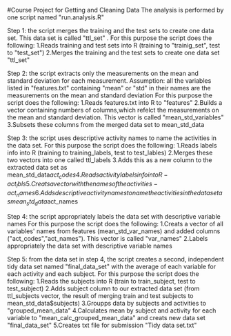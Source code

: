 #Course Project for Getting and Cleaning Data
The analysis is performed by one script named "run.analysis.R"

Step 1: the script merges the training and the test sets to create one data set.
This data set is called "ttl_set" .
For this purpose the script does the following:
1.Reads training and test sets into R (training to "trainig_set", test to "test_set")
2.Merges the training and the test sets to create one data set "ttl_set"

Step 2: the script extracts only the measurements on the mean and standard deviation for each measurement.
Assumption: all the variables listed in "features.txt" containing "mean"
or "std" in their names are the measurements on the mean and standard deviation
For this purpose the script does the following:
1.Reads features.txt into R to "features"
2.Builds a vector containing numbers of columns,which refelct the measurements on the mean and standard deviation. This vector is called "mean_std_variables"
3.Subsets these columns from the merged data set to mean_std_data

Step 3: the script uses descriptive activity names to name the activities in the data set. For this purpose the script does the following:
1.Reads labels info into R (training to training_labels, test to test_lables)
2.Merges these two vectors into one called ttl_labels
3.Adds this as a new column to the extracted data set as mean_std_data$act_codes
4.Reads activity labels info into R - act_lbls
5.Creats a vector with the names of the activities - act_names
6.Adds descriptive activity names to name the activities in the data set as 
mean_std_data$act_names

Step 4: the script appropriately labels the data set with descriptive variable names
For this purpose the script does the following:
1.Creats a vector of all variables' names from features (mean_std_var_names)
and added columns ("act_codes","act_names"). This vector is called "var_names"
2.Labels appropriately the data set with descriptive variable names

Step 5: from the data set in step 4, the script creates a second, independent tidy data set named "final_data_set" with the average of each variable for each activity and each subject. For this purpose the script does the following:
1.Reads the subjects into R (train to train_subject, test to test_subject)
2.Adds subject column to our extracted data set (from ttl_subjects vector, the result of merging train and test subjects to mean_std_data$subjects)
3.Groupps data by subjects and activities to "grouped_mean_data"
4.Calculates mean by subject and activity for each variable 
to "mean_calc_grouped_mean_data" and creats new data set "final_data_set"
5.Creates txt file for submission "Tidy data set.txt"

